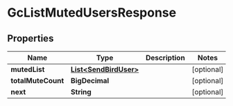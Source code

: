 

# GcListMutedUsersResponse


## Properties

| Name | Type | Description | Notes |
|------------ | ------------- | ------------- | -------------|
|**mutedList** | [**List&lt;SendBirdUser&gt;**](SendBirdUser.md) |  |  [optional] |
|**totalMuteCount** | **BigDecimal** |  |  [optional] |
|**next** | **String** |  |  [optional] |



